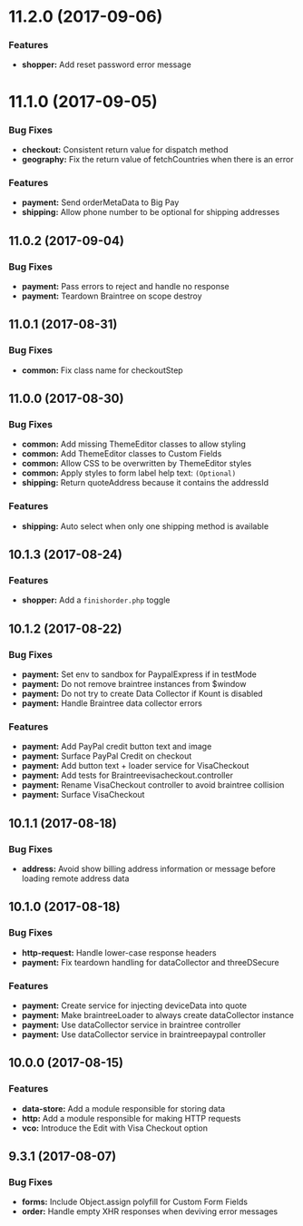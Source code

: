 <a name="11.2.0"></a>
# 11.2.0 (2017-09-06)


### Features

* **shopper:** Add reset password error message



<a name="11.1.0"></a>
# 11.1.0 (2017-09-05)


### Bug Fixes

* **checkout:** Consistent return value for dispatch method
* **geography:** Fix the return value of fetchCountries when there is an error


### Features

* **payment:** Send orderMetaData to Big Pay
* **shipping:** Allow phone number to be optional for shipping addresses



<a name="11.0.2"></a>
## 11.0.2 (2017-09-04)


### Bug Fixes

* **payment:** Pass errors to reject and handle no response
* **payment:** Teardown Braintree on scope destroy



<a name="11.0.1"></a>
## 11.0.1 (2017-08-31)


### Bug Fixes

* **common:** Fix class name for checkoutStep



<a name="11.0.0"></a>
## 11.0.0 (2017-08-30)


### Bug Fixes

* **common:** Add missing ThemeEditor classes to allow styling
* **common:** Add ThemeEditor classes to Custom Fields
* **common:** Allow CSS to be overwritten by ThemeEditor styles
* **common:** Apply styles to form label help text: `(Optional)`
* **shipping:** Return quoteAddress because it contains the addressId


### Features

* **shipping:** Auto select when only one shipping method is available



<a name="10.1.3"></a>
## 10.1.3 (2017-08-24)


### Features

* **shopper:** Add a `finishorder.php` toggle

<a name="10.1.2"></a>
## 10.1.2 (2017-08-22)


### Bug Fixes

* **payment:** Set env to sandbox for PaypalExpress if in testMode 
* **payment:** Do not remove braintree instances from $window 
* **payment:** Do not try to create Data Collector if Kount is disabled 
* **payment:** Handle Braintree data collector errors

### Features

* **payment:** Add PayPal credit button text and image
* **payment:** Surface PayPal Credit on checkout
* **payment:** Add button text + loader service for VisaCheckout
* **payment:** Add tests for Braintreevisacheckout.controller
* **payment:** Rename VisaCheckout controller to avoid braintree collision
* **payment:** Surface VisaCheckout

<a name="10.1.1"></a>
## 10.1.1 (2017-08-18)


### Bug Fixes

* **address:** Avoid show billing address information or message before loading remote address data

<a name="10.1.0"></a>
## 10.1.0 (2017-08-18)

### Bug Fixes

* **http-request:** Handle lower-case response headers
* **payment:** Fix teardown handling for dataCollector and threeDSecure 

### Features

* **payment:** Create service for injecting deviceData into quote
* **payment:** Make braintreeLoader to always create dataCollector instance
* **payment:** Use dataCollector service in braintree controller
* **payment:** Use dataCollector service in braintreepaypal controller

<a name="10.0.0"></a>
## 10.0.0 (2017-08-15)


### Features

* **data-store:** Add a module responsible for storing data
* **http:** Add a module responsible for making HTTP requests
* **vco:** Introduce the Edit with Visa Checkout option

<a name="9.3.1"></a>
## 9.3.1 (2017-08-07)


### Bug Fixes

* **forms:** Include Object.assign polyfill for Custom Form Fields
* **order:** Handle empty XHR responses when deviving error messages



